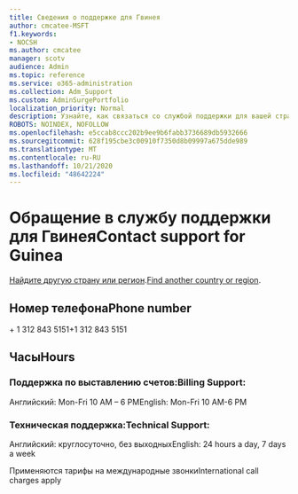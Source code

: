 ```yaml
---
title: Сведения о поддержке для Гвинея
author: cmcatee-MSFT
f1.keywords:
- NOCSH
ms.author: cmcatee
manager: scotv
audience: Admin
ms.topic: reference
ms.service: o365-administration
ms.collection: Adm_Support
ms.custom: AdminSurgePortfolio
localization_priority: Normal
description: Узнайте, как связаться со службой поддержки для вашей страны или региона.
ROBOTS: NOINDEX, NOFOLLOW
ms.openlocfilehash: e5ccab8ccc202b9ee9b6fabb3736689db5932666
ms.sourcegitcommit: 628f195cbe3c00910f7350d8b09997a675dde989
ms.translationtype: MT
ms.contentlocale: ru-RU
ms.lasthandoff: 10/21/2020
ms.locfileid: "48642224"
---
```

# <a name="contact-support-for-guinea"></a><span data-ttu-id="c6c4b-103">Обращение в службу поддержки для Гвинея</span><span class="sxs-lookup"><span data-stu-id="c6c4b-103">Contact support for Guinea</span></span>

<span data-ttu-id="c6c4b-104">[Найдите другую страну или регион](../contact-support-for-business-products.md).</span><span class="sxs-lookup"><span data-stu-id="c6c4b-104">[Find another country or region](../contact-support-for-business-products.md).</span></span>

## <a name="phone-number"></a><span data-ttu-id="c6c4b-105">Номер телефона</span><span class="sxs-lookup"><span data-stu-id="c6c4b-105">Phone number</span></span>
<span data-ttu-id="c6c4b-106">+ 1 312 843 5151</span><span class="sxs-lookup"><span data-stu-id="c6c4b-106">+1 312 843 5151</span></span>

## <a name="hours"></a><span data-ttu-id="c6c4b-107">Часы</span><span class="sxs-lookup"><span data-stu-id="c6c4b-107">Hours</span></span>
### <a name="billing-support"></a><span data-ttu-id="c6c4b-108">Поддержка по выставлению счетов:</span><span class="sxs-lookup"><span data-stu-id="c6c4b-108">Billing Support:</span></span>

<span data-ttu-id="c6c4b-109">Английский: Mon-Fri 10 AM – 6 PM</span><span class="sxs-lookup"><span data-stu-id="c6c4b-109">English: Mon-Fri 10 AM-6 PM</span></span>

### <a name="technical-support"></a><span data-ttu-id="c6c4b-110">Техническая поддержка:</span><span class="sxs-lookup"><span data-stu-id="c6c4b-110">Technical Support:</span></span>

<span data-ttu-id="c6c4b-111">Английский: круглосуточно, без выходных</span><span class="sxs-lookup"><span data-stu-id="c6c4b-111">English: 24 hours a day, 7 days a week</span></span>

<span data-ttu-id="c6c4b-112">Применяются тарифы на международные звонки</span><span class="sxs-lookup"><span data-stu-id="c6c4b-112">International call charges apply</span></span>
